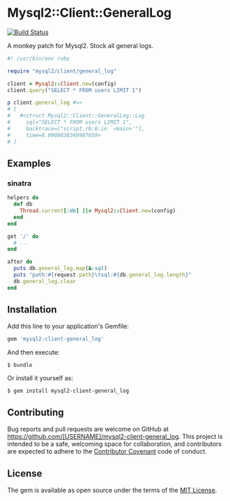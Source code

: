 Mysql2::Client::GeneralLog
===

[![Build Status](https://travis-ci.org/ksss/mysql2-client-general_log.svg?branch=v0.1.0)](https://travis-ci.org/ksss/mysql2-client-general_log)

A monkey patch for Mysql2.
Stock all general logs.

```ruby
#! /usr/bin/env ruby

require "mysql2/client/general_log"

client = Mysql2::Client.new(config)
client.query("SELECT * FROM users LIMIT 1")

p client.general_log #=>
# [
#   #<struct Mysql2::Client::GeneralLog::Log
#     sql="SELECT * FROM users LIMIT 1",
#     backtrace=["script.rb:6:in `<main>'"],
#     time=0.0909838349907659>
# ]
```

## Examples

### sinatra

```ruby
helpers do
  def db
    Thread.current[:db] ||= Mysql2::Client.new(config)
  end
end

get '/' do
  # ...
end

after do
  puts db.general_log.map(&:sql)
  puts "path:#{request.path}\tsql:#{db.general_log.length}"
  db.general_log.clear
end
```

## Installation

Add this line to your application's Gemfile:

```ruby
gem 'mysql2-client-general_log'
```

And then execute:

    $ bundle

Or install it yourself as:

    $ gem install mysql2-client-general_log

## Contributing

Bug reports and pull requests are welcome on GitHub at https://github.com/[USERNAME]/mysql2-client-general_log. This project is intended to be a safe, welcoming space for collaboration, and contributors are expected to adhere to the [Contributor Covenant](contributor-covenant.org) code of conduct.

## License

The gem is available as open source under the terms of the [MIT License](http://opensource.org/licenses/MIT).
